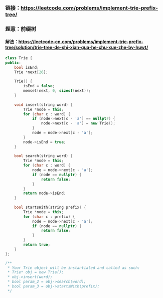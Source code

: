 ### 链接：https://leetcode.com/problems/implement-trie-prefix-tree/

### 题意：前缀树

#### 解法：https://leetcode-cn.com/problems/implement-trie-prefix-tree/solution/trie-tree-de-shi-xian-gua-he-chu-xue-zhe-by-huwt/

```c++
class Trie {
public:
    bool isEnd;
    Trie *next[26];
    
    Trie() {
        isEnd = false;
        memset(next, 0, sizeof(next));
    }
    
    void insert(string word) {
        Trie *node = this;
        for (char c : word) {            
            if (node->next[c - 'a'] == nullptr) {
                node->next[c - 'a'] = new Trie();
            }
            node = node->next[c - 'a'];
        }
        node->isEnd = true;
    }
    
    bool search(string word) {
        Trie *node = this;
        for (char c : word) {
            node = node->next[c - 'a'];
            if (node == nullptr) {
                return false;
            }                        
        }
        return node->isEnd;
    }
    
    bool startsWith(string prefix) {
        Trie *node = this;
        for (char c : prefix) {
            node = node->next[c - 'a'];
            if (node == nullptr) {
                return false;
            }
        }
        return true;
    }
};

/**
 * Your Trie object will be instantiated and called as such:
 * Trie* obj = new Trie();
 * obj->insert(word);
 * bool param_2 = obj->search(word);
 * bool param_3 = obj->startsWith(prefix);
 */
```

